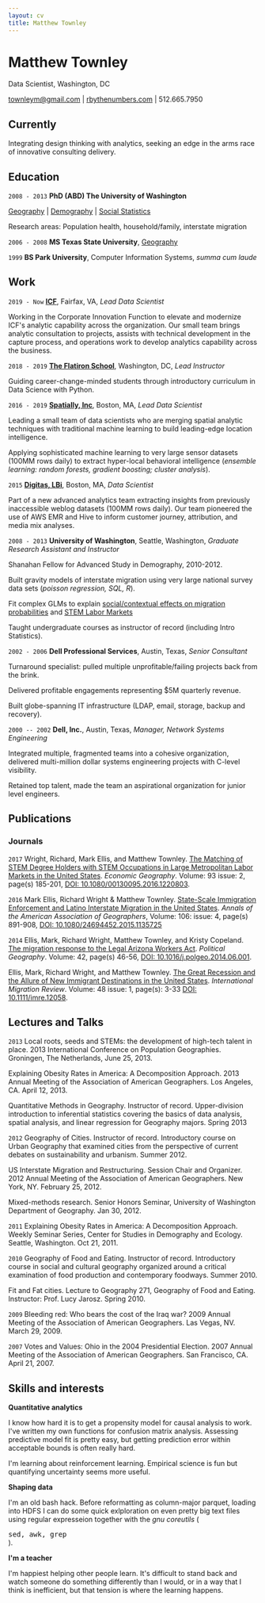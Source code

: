 ```yaml
---
layout: cv
title: Matthew Townley
---
```

# Matthew Townley
Data Scientist, Washington, DC

<div id="webaddress">
<a href="mailto:townleym@gmail.com">townleym@gmail.com</a> | <a href="http://rbythenumbers.com/">rbythenumbers.com</a> | 512.665.7950
</div>

## Currently

Integrating design thinking with analytics, seeking an edge in the arms race of innovative consulting delivery.


## Education
`2008 - 2013`
__PhD (ABD) The University of Washington__

[Geography](https://geography.washington.edu) | 
[Demography](https://csde.washington.edu/) | 
[Social Statistics](https://csss.washington.edu)

Research areas: Population health, household/family, interstate migration

`2006 - 2008`
__MS Texas State  University__, [Geography](https://www.geo.txstate.edu/)

`1999`
__BS Park University__, Computer Information Systems, *summa cum laude*

## Work

`2019 - Now`
__[ICF](https://www.icf.com/work/advisory/spark-labs)__, Fairfax, VA, *Lead Data Scientist*

Working in the Corporate Innovation Function to elevate and modernize ICF's analytic capability across the organization. Our small team brings analytic consultation to projects, assists with technical development in the capture process, and operations work to develop analytics capability across the business.

`2018 - 2019`
__[The Flatiron School](https://flatironschool.com/campuses/washington-dc)__, Washington, DC, *Lead Instructor*

Guiding career-change-minded students through introductory curriculum in Data Science with Python.

`2016 - 2019`
__[Spatially, Inc](https://spatiallyhealth.com/)__, Boston, MA, *Lead Data Scientist*

Leading a small team of data scientists who are merging spatial analytic techniques with traditional machine learning to build leading-edge location intelligence.

Applying sophisticated machine learning to very large sensor datasets (100MM rows daily) to extract hyper-local behavioral intelligence (*ensemble learning: random forests, gradient boosting; cluster analysis*).

`2015`
__[Digitas, LBi](https://www.digitas.com/en-us)__, Boston, MA, *Data Scientist*

Part of a new advanced analytics team extracting insights from previously inaccessible weblog datasets (100MM rows daily). Our team pioneered the use of AWS EMR and Hive to inform customer journey, attribution, and media mix analyses.

`2008 - 2013`
__University of Washington__, Seattle, Washington, *Graduate Research Assistant and Instructor*

Shanahan Fellow for Advanced Study in Demography, 2010-2012.

Built gravity models of interstate migration using very large national survey data sets (*poisson regression, SQL, R*).

Fit complex GLMs to explain [social/contextual effects on migration probabilities](https://doi.org/10.1016/j.polgeo.2014.06.001) and [STEM Labor Markets](https://www.tandfonline.com/doi/full/10.1080/00130095.2016.1220803)

Taught undergraduate courses as instructor of record (including Intro Statistics).

`2002 - 2006`
__Dell Professional Services__, Austin, Texas, *Senior Consultant*

Turnaround specialist: pulled multiple unprofitable/failing projects back from the brink.

Delivered profitable engagements representing \$̃5M quarterly revenue.

Built globe-spanning IT infrastructure (LDAP, email, storage, backup and recovery).

`2000 -- 2002`
__Dell, Inc.__, Austin, Texas, *Manager, Network Systems Engineering*

Integrated multiple, fragmented teams into a cohesive organization, delivered multi-million dollar systems engineering projects with C-level visibility.

Retained top talent, made the team an aspirational organization for junior level engineers.

## Publications

### Journals

`2017`
Wright, Richard, Mark Ellis, and Matthew Townley. [The Matching of STEM Degree Holders with STEM Occupations in Large Metropolitan Labor Markets in the United States](https://doi.org/10.1080/00130095.2016.1220803). *Economic Geography*. Volume: 93 issue: 2, page(s) 185-201, [DOI: 10.1080/00130095.2016.1220803](https://doi.org/10.1080/00130095.2016.1220803).

`2016`
Mark Ellis, Richard Wright & Matthew Townley. [State-Scale Immigration Enforcement and Latino Interstate Migration in the United States](https://doi.org/10.1080/24694452.2015.1135725). *Annals of the American Association of Geographers*, Volume: 106: issue: 4, page(s) 891-908, [DOI: 10.1080/24694452.2015.1135725](https://doi.org/10.1080/24694452.2015.1135725)

`2014`
Ellis, Mark, Richard Wright, Matthew Townley, and Kristy Copeland. [The migration response to the Legal Arizona Workers Act](https://doi.org/10.1016/j.polgeo.2014.06.001). *Political Geography*. Volume: 42, page(s) 46-56, [DOI: 10.1016/j.polgeo.2014.06.001](https://doi.org/10.1016/j.polgeo.2014.06.001).

Ellis, Mark, Richard Wright, and Matthew Townley. [The Great Recession and the Allure of New Immigrant Destinations in the United States](https://doi.org/10.1111%2Fimre.12058). *International Migration Review*. Volume: 48 issue: 1, page(s): 3-33 [DOI: 10.1111/imre.12058](https://doi.org/10.1111/imre.12058).

## Lectures and Talks

`2013`
Local roots, seeds and STEMs:  the development of high-tech talent in place. 2013 International Conference on Population Geographies. Groningen, The Netherlands, June 25, 2013.

Explaining Obesity Rates in America: A Decomposition Approach. 2013 Annual Meeting of the Association of American Geographers. Los Angeles, CA. April 12, 2013.

Quantitative Methods in Geography. Instructor of record. Upper-division introduction to inferential statistics covering the basics of data analysis, spatial analysis, and linear regression for Geography majors. Spring 2013

`2012`
Geography of Cities. Instructor of record. Introductory course on Urban Geography that examined cities from the perspective of current debates on sustainability and urbanism. Summer 2012.

US Interstate Migration and Restructuring. Session Chair and Organizer. 2012 Annual Meeting of the Association of American Geographers. New York, NY. February 25, 2012.

Mixed-methods research. Senior Honors Seminar, University of Washington Department of Geography. Jan 30, 2012.

`2011`
Explaining Obesity Rates in America: A Decomposition Approach.  Weekly Seminar Series, Center for Studies in Demography and Ecology. Seattle, Washington. Oct 21, 2011. 

`2010`
Geography of Food and Eating. Instructor of record. Introductory course in social and cultural geography organized around a critical examination of food production and contemporary foodways. Summer 2010.

Fit and Fat cities. Lecture to Geography 271, Geography of Food and Eating.  Instructor: Prof. Lucy Jarosz. Spring 2010.

`2009`
Bleeding red: Who bears the cost of the Iraq war? 2009 Annual Meeting of the Association of American Geographers. Las Vegas, NV. March 29, 2009.

`2007`
Votes and Values: Ohio in the 2004 Presidential Election. 2007 Annual Meeting of the Association of American Geographers.  San Francisco, CA.  April 21, 2007.

## Skills and interests

__Quantitative analytics__

I know how hard it is to get a propensity model for causal analysis to work. I've written my own functions for confusion matrix analysis. Assessing predictive model fit is pretty easy, but getting prediction error within acceptable bounds is often really hard.

I'm learning about reinforcement learning. Empirical science is fun but quantifying uncertainty seems more useful.

__Shaping data__

I'm an old bash hack. Before reformatting as column-major parquet, loading into HDFS I can do some quick exlploration on even pretty big text files using regular expresseion together with the *gnu coreutils* (<div style="font-family:monospace">sed, awk, grep</div>).

__I'm a teacher__

I'm happiest helping other people learn. It's difficult to stand back and watch someone do something differently than I would, or in a way that I think is inefficient, but that tension is where the learning happens.



